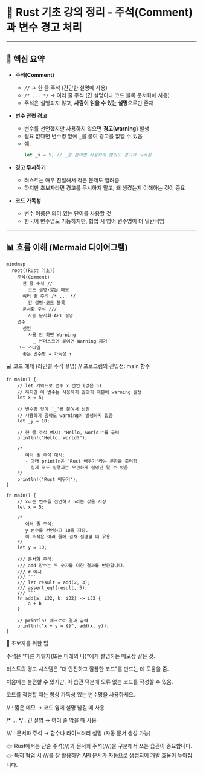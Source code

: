 # 🦀 Rust 기초 강의 정리 - 주석(Comment)과 변수 경고 처리

---

## 📌 핵심 요약

- **주석(Comment)**  
  - `//` → 한 줄 주석 (간단한 설명에 사용)  
  - `/* ... */` → 여러 줄 주석 (긴 설명이나 코드 블록 문서화에 사용)  
  - 주석은 실행되지 않고, **사람이 읽을 수 있는 설명**으로만 존재  

- **변수 관련 경고**
  - 변수를 선언했지만 사용하지 않으면 **경고(warning)** 발생  
  - 필요 없다면 변수명 앞에 `_`를 붙여 경고를 없앨 수 있음  
  - 예:  
    ```rust
    let _x = 5; // _를 붙이면 사용하지 않아도 경고가 사라짐
    ```

- **경고 무시하기**
  - 러스트는 매우 친절해서 작은 문제도 알려줌  
  - 하지만 초보자라면 경고를 무시하지 말고, 왜 생겼는지 이해하는 것이 중요  

- **코드 가독성**
  - 변수 이름은 의미 있는 단어를 사용할 것  
  - 한국어 변수명도 가능하지만, 협업 시 영어 변수명이 더 일반적임  

---

## 📊 흐름 이해 (Mermaid 다이어그램)

```mermaid
mindmap
  root((Rust 기초))
    주석(Comment)
      한 줄 주석 //
        코드 설명·짧은 메모
      여러 줄 주석 /* ... */
        긴 설명·코드 블록
      문서화 주석 ///
        자동 문서화·API 설명
    변수
      선언
        사용 안 하면 Warning
          _ 언더스코어 붙이면 Warning 제거
    코드 스타일
      좋은 변수명 → 가독성 ↑
```



💻 코드 예제 (라인별 주석 설명)
// 프로그램의 진입점: main 함수
```
fn main() {
    // let 키워드로 변수 x 선언 (값은 5)
    // 하지만 이 변수는 사용하지 않았기 때문에 warning 발생
    let x = 5;

    // 변수명 앞에 '_'를 붙여서 선언
    // 사용하지 않아도 warning이 발생하지 않음
    let _y = 10;

    // 한 줄 주석 예시: "Hello, world!"를 출력
    println!("Hello, world!"); 

    /* 
       여러 줄 주석 예시:
       - 아래 println은 "Rust 배우기"라는 문장을 출력함
       - 실제 코드 실행과는 무관하게 설명만 달 수 있음
    */
    println!("Rust 배우기");
}
```

```
fn main() {
    // x라는 변수를 선언하고 5라는 값을 저장
    let x = 5;

    /* 
       여러 줄 주석:
       y 변수를 선언하고 10을 저장.
       이 주석은 여러 줄에 걸쳐 설명할 때 유용.
    */
    let y = 10;

    /// 문서화 주석:
    /// add 함수는 두 숫자를 더한 결과를 반환합니다.
    /// # 예시
    /// ```
    /// let result = add(2, 3);
    /// assert_eq!(result, 5);
    /// ```
    fn add(a: i32, b: i32) -> i32 {
        a + b
    }

    // println! 매크로로 결과 출력
    println!("x + y = {}", add(x, y));
}
```

🌟 초보자를 위한 팁

주석은 "다른 개발자(또는 미래의 나)"에게 설명하는 메모장 같은 것.

러스트의 경고 시스템은 "더 안전하고 깔끔한 코드"를 만드는 데 도움을 줌.

처음에는 불편할 수 있지만, 이 습관 덕분에 오류 없는 코드를 작성할 수 있음.

코드를 작성할 때는 항상 가독성 있는 변수명을 사용하세요.


// : 짧은 메모 → 코드 옆에 설명 남길 때 사용

/* ... */ : 긴 설명 → 여러 줄 막을 때 사용

/// : 문서화 주석 → 함수나 라이브러리 설명 (자동 문서 생성 가능)

👉 Rust에서는 단순 주석(//)과 문서화 주석(///)을 구분해서 쓰는 습관이 중요합니다.
👉 특히 협업 시 ///를 잘 활용하면 API 문서가 자동으로 생성되어 개발 효율이 높아집니다.
